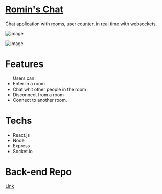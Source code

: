 # [Romin's Chat](https://romin-chats.vercel.app/)

Chat application with rooms, user counter, in real time with websockets.

![image](https://github.com/RomuloOliveira94/romin-chats/assets/99622544/8309cfb3-f768-411c-bfba-f18c02efcd83)

![image](https://github.com/RomuloOliveira94/romin-chats/assets/99622544/030c4aa3-dbd2-4701-bc0a-2e11017bdc7a)

# Features

<ul>
  Users can:
  <li>Enter in a room</li>
  <li>Chat whit other people in the room</li>
  <li>Disconnect from a room</li>
  <li>Connect to another room.</li>
</ul>

# Techs

<ul>
  <li>React.js</li>
  <li>Node</li>
  <li>Express</li>
  <li>Socket.io</li>
</ul>

# Back-end Repo

[Link](https://github.com/RomuloOliveira94/romin-chats-backend) 

